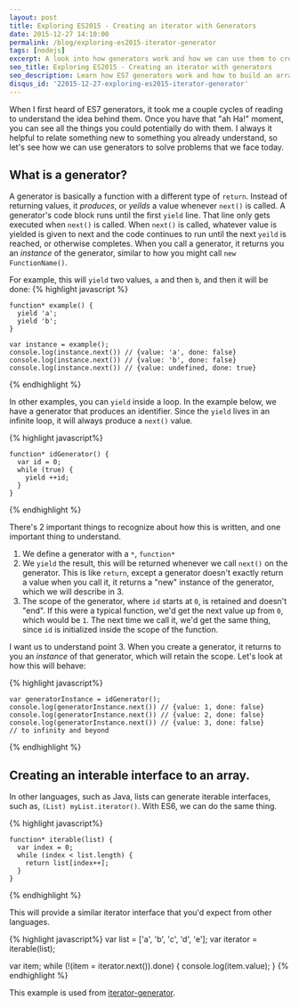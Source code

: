 ```yaml
---
layout: post
title: Exploring ES2015 - Creating an iterator with Generators
date: 2015-12-27 14:10:00
permalink: /blog/exploring-es2015-iterator-generator
tags: [nodejs]
excerpt: A look into how generators work and how we can use them to create an iterable interface for arrays.
seo_title: Exploring ES2015 - Creating an iterator with generators
seo_description: Learn how ES7 generators work and how to build an array iterator with generators
disqus_id: '22015-12-27-exploring-es2015-iterator-generator'
---
```

When I first heard of ES7 generators, it took me a couple cycles of reading to understand the idea behind them. Once you have that "ah Ha!" moment, you can see all the things you could potentially do with them. I always it helpful to relate something new to something you already understand, so let's see how we can use generators to solve problems that we face today.

## What is a generator?
A generator is basically a function with a different type of `return`. Instead of returning values, it _produces_, or _yeilds_ a value whenever `next()` is called. A generator's code block runs until the first `yield` line. That line only gets executed when `next()` is called. When `next()` is called, whatever value is yielded is given to next and the code continues to run until the next `yeild` is reached, or otherwise completes. When you call a generator, it returns you an _instance_ of the generator, similar to how you might call `new FunctionName()`.

For example, this will `yield` two values, `a` and then `b`, and then it will be done:
{% highlight javascript %}
```
function* example() {
  yield 'a';
  yield 'b';
}

var instance = example();
console.log(instance.next()) // {value: 'a', done: false}
console.log(instance.next()) // {value: 'b', done: false}
console.log(instance.next()) // {value: undefined, done: true}
```
{% endhighlight %}

In other examples, you can `yield` inside a loop. In the example below, we have a generator that produces an identifier. Since the `yield` lives in an infinite loop, it will always produce a `next()` value.

{% highlight javascript%}
```
function* idGenerator() {
  var id = 0;
  while (true) {
    yield ++id;
  }
}
```
{% endhighlight %}

There's 2 important things to recognize about how this is written, and one important thing to understand.

1. We define a generator with a `*`, `function*`
2. We `yield` the result, this will be returned whenever we call `next()` on the generator. This is like `return`, except a generator doesn't exactly return a value when you call it, it returns a "new" instance of the generator, which we will describe in 3.
3. The scope of the generator, where `id` starts at `0`, is retained and doesn't "end". If this were a typical function, we'd get the next value up from `0`, which would be `1`. The next time we call it, we'd get the same thing, since `id` is initialized inside the scope of the function.

I want us to understand point 3. When you create a generator, it returns to you an _instance_ of that generator, which will retain the scope. Let's look at how this will behave:

{% highlight javascript%}
```
var generatorInstance = idGenerator();
console.log(generatorInstance.next()) // {value: 1, done: false}
console.log(generatorInstance.next()) // {value: 2, done: false}
console.log(generatorInstance.next()) // {value: 3, done: false}
// to infinity and beyond
```
{% endhighlight %}



## Creating an interable interface to an array.

In other languages, such as Java, lists can generate iterable interfaces, such as, `(List) myList.iterator()`. With ES6, we can do the same thing.

{% highlight javascript%}
```
function* iterable(list) {
  var index = 0;
  while (index < list.length) {
    return list[index++];
  }
}
```
{% endhighlight %}

This will provide a similar iterator interface that you'd expect from other languages.

{% highlight javascript%}
var list = ['a', 'b', 'c', 'd', 'e'];
var iterator = iterable(list);

var item;
while (!(item = iterator.next()).done) {
  console.log(item.value);
}
{% endhighlight %}

This example is used from <a href="https://github.com/ajwhite/iterator-generator" target="_blank" title="Iterator Generator">iterator-generator</a>.
